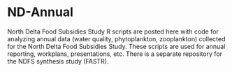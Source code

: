 # ND-Annual
North Delta Food Subsidies Study
R scripts are posted here with code for analyzing annual data (water quality, phytoplankton, zooplankton) collected for the North Delta Food Subsidies Study. These scripts are used for annual reporting, workplans, presentations, etc. There is a separate repository for the NDFS synthesis study (FASTR).
